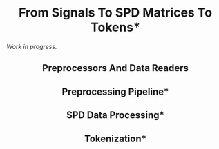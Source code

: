 <h1 style="text-align: center;">From Signals To SPD Matrices To Tokens*</h1>

*Work in progress.*

<h2 style="text-align: center;">Preprocessors And Data Readers</h2>

<h2 style="text-align: center;">Preprocessing Pipeline*</h2>

[//]: # (Signal-to-SPD)

<h2 style="text-align: center;">SPD Data Processing*</h2>

[//]: # (Augmentation, whitening)

<h2 id="tokenization" style="text-align: center;">Tokenization*</h2>

[//]: # (Cutoff)






